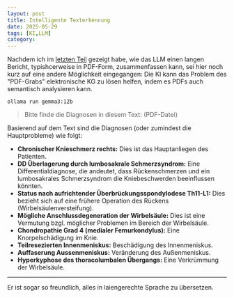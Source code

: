 ```yaml
---
layout: post
title: Intelligente Texterkennung
date: 2025-05-29
tags: [KI,LLM]
category: 
---
```


Nachdem ich im [letzten Teil](/2025/05/LLM3) gezeigt habe, wie das LLM einen langen Bericht, typishcerweise in PDF-Form, zusammenfassen kann, sei hier noch kurz auf eine andere Möglichkeit eingegangen: Die KI kann das Problem des "PDF-Grabs" elektronische KG zu lösen helfen, indem es PDFs auch semantisch analysieren kann.

`ollama run gemma3:12b`

> Bitte finde die Diagnosen in diesem Text: (PDF-Datei)

Basierend auf dem Text sind die Diagnosen (oder zumindest die Hauptprobleme) wie folgt:

*   **Chronischer Knieschmerz rechts:** Dies ist das Hauptanliegen des Patienten.
*   **DD Überlagerung durch lumbosakrale Schmerzsyndrom:** Eine Differentialdiagnose, die andeutet, dass Rückenschmerzen und ein lumbosakrales Schmerzsyndrom 
die Kniebeschwerden beeinflussen könnten.
*   **Status nach aufrichtender Überbrückungsspondylodese Th11-L1:** Dies bezieht sich auf eine frühere Operation des Rückens (Wirbelsäulenversteifung).
*   **Mögliche Anschlussdegeneration der Wirbelsäule:** Dies ist eine Vermutung bzgl. möglicher Problemen im Bereich der Wirbelsäule.
*   **Chondropathie Grad 4 (medialer Femurkondylus):** Eine Knorpelschädigung im Knie.
*   **Teilresezierten Innenmeniskus:** Beschädigung des Innenmeniskus.
*   **Auffaserung Aussenmeniskus:**  Veränderung des Außenmeniskus.
*   **Hyperkyphose des thoracolumbalen Übergangs:** Eine Verkrümmung der Wirbelsäule.


----------------

Er ist sogar so freundlich, alles in laiengerechte Sprache zu übersetzen. 